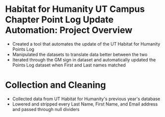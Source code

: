 # Habitat for Humanity UT Campus Chapter Point Log Update Automation: Project Overview
*   Created a tool that automates the update of the UT Habitat for Humanity Points Log
*   Manipulated the datasets to translate data better between the two
*  Iterated through the GM sign in dataset and automatically updated the Points Log dataset when First and Last names matched

# Collection and Cleaning
*   Collected data from UT Habitat for Humanity's previous year's database
*   Lowered and stripped every Last Name, First Name, and Email address and passed through null dividers
